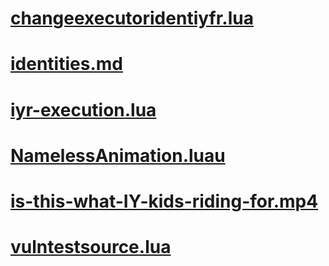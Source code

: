 # [changeexecutoridentiyfr.lua](https://ryxeleron.github.io/storage/other-stuff/changeexecutoridentiyfr.lua)
# [identities.md](https://raw.githubusercontent.com/RyXeleron/ryxeleron.github.io/refs/heads/main/storage/other-stuff/identities.md)
# [iyr-execution.lua](https://ryxeleron.github.io/storage/other-stuff/iyr-execution.lua)
# [NamelessAnimation.luau](https://ryxeleron.github.io/storage/other-stuff/NamelessAnimation.luau)
# [is-this-what-IY-kids-riding-for.mp4](https://ryxeleron.github.io/storage/other-stuff/is-this-what-IY-kids-riding-for.mp4)
# [vulntestsource.lua](https://ryxeleron.github.io/storage/other-stuff/vulntestsource.lua)
